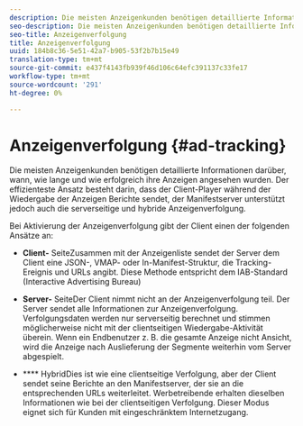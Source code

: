 ```yaml
---
description: Die meisten Anzeigenkunden benötigen detaillierte Informationen darüber, wann, wie lange und wie erfolgreich ihre Anzeigen angesehen wurden. Der effizienteste Ansatz besteht darin, dass der Client-Player während der Wiedergabe der Anzeigen Berichte sendet, der Manifestserver unterstützt jedoch auch die serverseitige und hybride Anzeigenverfolgung.
seo-description: Die meisten Anzeigenkunden benötigen detaillierte Informationen darüber, wann, wie lange und wie erfolgreich ihre Anzeigen angesehen wurden. Der effizienteste Ansatz besteht darin, dass der Client-Player während der Wiedergabe der Anzeigen Berichte sendet, der Manifestserver unterstützt jedoch auch die serverseitige und hybride Anzeigenverfolgung.
seo-title: Anzeigenverfolgung
title: Anzeigenverfolgung
uuid: 184b8c36-5e51-42a7-b905-53f2b7b15e49
translation-type: tm+mt
source-git-commit: e437f4143fb939f46d106c64efc391137c33fe17
workflow-type: tm+mt
source-wordcount: '291'
ht-degree: 0%

---
```



# Anzeigenverfolgung {#ad-tracking}

Die meisten Anzeigenkunden benötigen detaillierte Informationen darüber, wann, wie lange und wie erfolgreich ihre Anzeigen angesehen wurden. Der effizienteste Ansatz besteht darin, dass der Client-Player während der Wiedergabe der Anzeigen Berichte sendet, der Manifestserver unterstützt jedoch auch die serverseitige und hybride Anzeigenverfolgung.

Bei Aktivierung der Anzeigenverfolgung gibt der Client einen der folgenden Ansätze an:

* **Client-** SeiteZusammen mit der Anzeigenliste sendet der Server dem Client eine JSON-, VMAP- oder In-Manifest-Struktur, die Tracking-Ereignis und URLs angibt. Diese Methode entspricht dem IAB-Standard (Interactive Advertising Bureau)

* **Server-** SeiteDer Client nimmt nicht an der Anzeigenverfolgung teil. Der Server sendet alle Informationen zur Anzeigenverfolgung. Verfolgungsdaten werden nur serverseitig berechnet und stimmen möglicherweise nicht mit der clientseitigen Wiedergabe-Aktivität überein. Wenn ein Endbenutzer z. B. die gesamte Anzeige nicht Ansicht, wird die Anzeige nach Auslieferung der Segmente weiterhin vom Server abgespielt.

* **** HybridDies ist wie eine clientseitige Verfolgung, aber der Client sendet seine Berichte an den Manifestserver, der sie an die entsprechenden URLs weiterleitet. Werbetreibende erhalten dieselben Informationen wie bei der clientseitigen Verfolgung. Dieser Modus eignet sich für Kunden mit eingeschränktem Internetzugang.